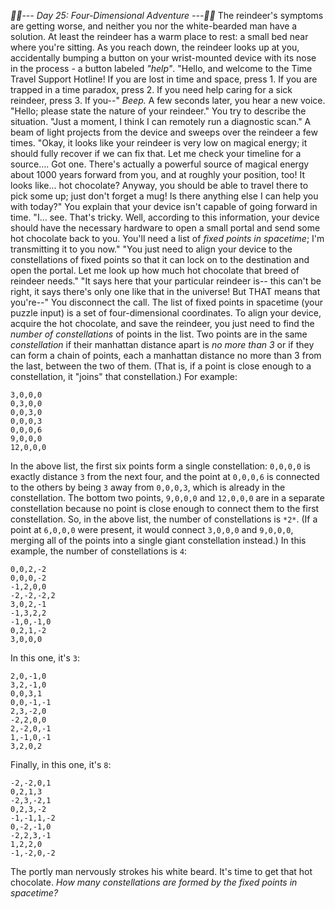 *:calendar::calendar:--- Day 25: Four-Dimensional Adventure ---:calendar::calendar:*
The reindeer's symptoms are getting worse, and neither you nor the white-bearded man have a solution. At least the reindeer has a warm place to rest: a small bed near where you're sitting.
As you reach down, the reindeer looks up at you, accidentally bumping a button on your wrist-mounted device with its nose in the process - a button labeled *"help"*.
"Hello, and welcome to the Time Travel Support Hotline! If you are lost in time and space, press 1. If you are trapped in a time paradox, press 2. If you need help caring for a sick reindeer, press 3. If you--"
*Beep.*
A few seconds later, you hear a new voice. "Hello; please state the nature of your reindeer." You try to describe the situation.
"Just a moment, I think I can remotely run a diagnostic scan." A beam of light projects from the device and sweeps over the reindeer a few times.
"Okay, it looks like your reindeer is very low on magical energy; it should fully recover if we can fix that.  Let me check your timeline for a source.... Got one. There's actually a powerful source of magical energy about 1000 years forward from you, and at roughly your position, too!  It looks like... hot chocolate?  Anyway, you should be able to travel there to pick some up; just don't forget a mug!  Is there anything else I can help you with today?"
You explain that your device isn't capable of going forward in time.  "I... see. That's tricky. Well, according to this information, your device should have the necessary hardware to open a small portal and send some hot chocolate back to you. You'll need a list of *fixed points in spacetime*; I'm transmitting it to you now."
"You just need to align your device to the constellations of fixed points so that it can lock on to the destination and open the portal. Let me look up how much hot chocolate that breed of reindeer needs."
"It says here that your particular reindeer is-- this can't be right, it says there's only one like that in the universe!  But THAT means that you're--" You disconnect the call.
The list of fixed points in spacetime (your puzzle input) is a set of four-dimensional coordinates. To align your device, acquire the hot chocolate, and save the reindeer, you just need to find the *number of constellations* of points in the list.
Two points are in the same *constellation* if their manhattan distance apart is *no more than 3* or if they can form a chain of points, each a manhattan distance no more than 3 from the last, between the two of them. (That is, if a point is close enough to a constellation, it "joins" that constellation.) For example:
``` 0,0,0,0
3,0,0,0
0,3,0,0
0,0,3,0
0,0,0,3
0,0,0,6
9,0,0,0
12,0,0,0
```
In the above list, the first six points form a single constellation: `0,0,0,0` is exactly distance `3` from the next four, and the point at `0,0,0,6` is connected to the others by being `3` away from `0,0,0,3`, which is already in the constellation. The bottom two points, `9,0,0,0` and `12,0,0,0` are in a separate constellation because no point is close enough to connect them to the first constellation.  So, in the above list, the number of constellations is `*2*`.  (If a point at `6,0,0,0` were present, it would connect `3,0,0,0` and `9,0,0,0`, merging all of the points into a single giant constellation instead.)
In this example, the number of constellations is `4`:
```-1,2,2,0
0,0,2,-2
0,0,0,-2
-1,2,0,0
-2,-2,-2,2
3,0,2,-1
-1,3,2,2
-1,0,-1,0
0,2,1,-2
3,0,0,0
```
In this one, it's `3`:
```1,-1,0,1
2,0,-1,0
3,2,-1,0
0,0,3,1
0,0,-1,-1
2,3,-2,0
-2,2,0,0
2,-2,0,-1
1,-1,0,-1
3,2,0,2
```
Finally, in this one, it's `8`:
```1,-1,-1,-2
-2,-2,0,1
0,2,1,3
-2,3,-2,1
0,2,3,-2
-1,-1,1,-2
0,-2,-1,0
-2,2,3,-1
1,2,2,0
-1,-2,0,-2
```
The portly man nervously strokes his white beard. It's time to get that hot chocolate.
*How many constellations are formed by the fixed points in spacetime?*
